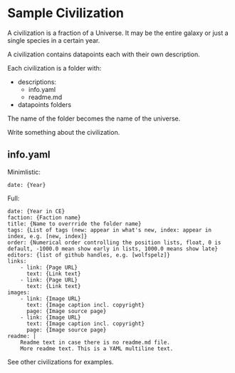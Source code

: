 # Sample Civilization

A civilization is a fraction of a Universe. It may be the entire galaxy or just a single species in a certain year.

A civilization contains datapoints each with their own description. 

Each civilization is a folder with:
- descriptions: 
    - info.yaml
    - readme.md
- datapoints folders


The name of the folder becomes the name of the universe.

Write something about the civilization.

## info.yaml

Minimlistic:
```
date: {Year}
```

Full:
```
date: {Year in CE}
faction: {Faction name}
title: {Name to overrride the folder name}
tags: {List of tags (new: appear in what's new, index: appear in index, e.g. [new, index]}
order: {Numerical order controlling the position lists, float, 0 is default, -1000.0 mean show early in lists, 1000.0 means show late}
editors: {list of github handles, e.g. [wolfspelz]}
links:
    - link: {Page URL}
      text: {Link text}
    - link: {Page URL}
      text: {Link text}
images: 
    - link: {Image URL}
      text: {Image caption incl. copyright}
      page: {Image source page}
    - link: {Image URL}
      text: {Image caption incl. copyright}
      page: {Image source page}
readme: |
    Readme text in case there is no readme.md file.
    More readme text. This is a YAML multiline text.
```

See other civilizations for examples.
